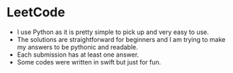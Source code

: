 # LeetCode
* I use Python as it is pretty simple to pick up and very easy to use.
* The solutions are straightforward for beginners and I am trying to make my answers to be pythonic and readable.
* Each submission has at least one answer.
* Some codes were written in swift but just for fun.
